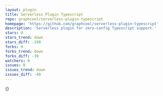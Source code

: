 ```yaml
---
layout: plugin
title: Serverless Plugin Typescript
repo: graphcool/serverless-plugin-typescript
homepage: 'https://github.com/graphcool/serverless-plugin-typescript'
description: 'Serverless plugin for zero-config Typescript support.'
stars: 0
stars_trend: down
stars_diff: -198
forks: 0
forks_trend: down
forks_diff: -39
watchers: 0
issues: 0
issues_trend: down
issues_diff: -40
---
```



{}
